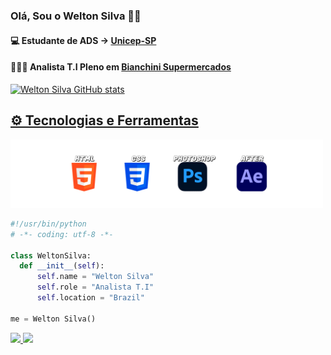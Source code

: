 ### Olá, Sou o Welton Silva 🤙🏻



#### <p>💻 Estudante de ADS -> <a href="https://www.unicep.edu.br/">Unicep-SP</a></p>

#### <p>👨🏽‍💻 Analista T.I Pleno em <a href="http://www.supermercadobianchini.com.br/">Bianchini Supermercados</br>
  ![Welton Silva GitHub stats](https://github-README-stats.vercel.app/api?username=WeltonSilva23&show_icons=true&theme=dark)
   ## ⚙️ Tecnologias e Ferramentas
<img src="LING.png" width="500px" />

```python
#!/usr/bin/python
# -*- coding: utf-8 -*-

class WeltonSilva:
  def __init__(self):
      self.name = "Welton Silva"
      self.role = "Analista T.I"
      self.location = "Brazil"

me = Welton Silva()
```
<div class="Icons">
<a href="https://github.com/WeltonSilva23" target="_blank"><img src="https://img.shields.io/badge/GitHub-100000?style=for-the-badge&logo=github&logoColor=white'" />
<a href="https://www.linkedin.com/in/welton-silva-a4885a259/"target="_blank"><img src="https://img.shields.io/badge/LinkedIn-0077B5?style=for-the-badge&logo=linkedin&logoColor=white" />

</div>
  
